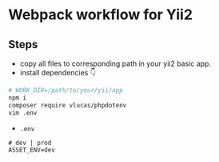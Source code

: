# Webpack workflow for Yii2

## Steps

* copy all files to corresponding path in your yii2 basic app.
* install dependencies :point_down:

```bash
# WORK_DIR=/path/to/your/yii/app
npm i
composer require vlucas/phpdotenv
vim .env
```

* `.env`

```
# dev | prod
ASSET_ENV=dev
```
